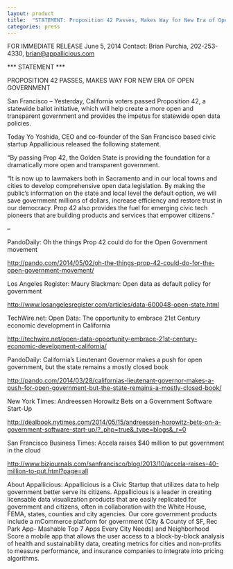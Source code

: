 ```yaml
---
layout: product
title:  "STATEMENT: Proposition 42 Passes, Makes Way for New Era of Open Government"
categories: press
---
```


FOR IMMEDIATE RELEASE
June 5, 2014 Contact: Brian Purchia, 202-253-4330, brian@appallicious.com

*** STATEMENT ***

PROPOSITION 42 PASSES, MAKES WAY FOR NEW ERA OF OPEN GOVERNMENT

San Francisco – Yesterday, California voters passed Proposition 42, a statewide ballot initiative, which will help create a more open and transparent government and provides the impetus for statewide open data policies.

Today Yo Yoshida, CEO and co-founder of the San Francisco based civic startup Appallicious released the following statement.

“By passing Prop 42, the Golden State is providing the foundation for a dramatically more open and transparent government.

“It is now up to lawmakers both in Sacramento and in our local towns and cities to develop comprehensive open data legislation. By making the public’s information on the state and local level the default option, we will save government millions of dollars, increase efficiency and restore trust in our democracy. Prop 42 also provides the fuel for emerging civic tech pioneers that are building products and services that empower citizens.”

–

PandoDaily: Oh the things Prop 42 could do for the Open Government movement

http://pando.com/2014/05/02/oh-the-things-prop-42-could-do-for-the-open-government-movement/

Los Angeles Register: Maury Blackman: Open data as default policy for government

http://www.losangelesregister.com/articles/data-600048-open-state.html

TechWire.net: Open Data: The opportunity to embrace 21st Century economic development in California

http://techwire.net/open-data-opportunity-embrace-21st-century-economic-development-california/

PandoDaily: California’s Lieutenant Governor makes a push for open government, but the state remains a mostly closed book

http://pando.com/2014/03/28/californias-lieutenant-governor-makes-a-push-for-open-government-but-the-state-remains-a-mostly-closed-book/

New York Times: Andreessen Horowitz Bets on a Government Software Start-Up

http://dealbook.nytimes.com/2014/05/15/andreessen-horowitz-bets-on-a-government-software-start-up/?_php=true&_type=blogs&_r=0

San Francisco Business Times: Accela raises $40 million to put government in the cloud

http://www.bizjournals.com/sanfrancisco/blog/2013/10/accela-raises-40-million-to-put.html?page=all

About Appallicious: Appallicious is a Civic Startup that utilizes data to help government better serve its citizens. Appallicious is a leader in creating licensable data visualization products that are easily replicated for government and citizens, often in collaboration with the White House, FEMA, states, counties and city agencies. Our core government products include a mCommerce platform for government (City & County of SF, Rec Park App- Mashable Top 7 Apps Every City Needs) and Neighborhood Score a mobile app that allows the user access to a block-by-block analysis of health and sustainability data, creating metrics for cities and non-profits to measure performance, and insurance companies to integrate into pricing algorithms.
